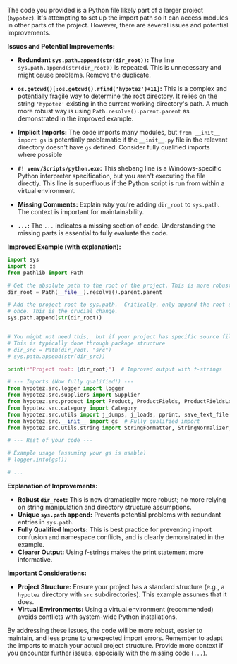 The code you provided is a Python file likely part of a larger project (`hypotez`).  It's attempting to set up the import path so it can access modules in other parts of the project. However, there are several issues and potential improvements.

**Issues and Potential Improvements:**

* **Redundant `sys.path.append(str(dir_root))`:** The line `sys.path.append(str(dir_root))` is repeated.  This is unnecessary and might cause problems.  Remove the duplicate.


* **`os.getcwd()[:os.getcwd().rfind('hypotez')+11]`:** This is a complex and potentially fragile way to determine the root directory.  It relies on the string `'hypotez'` existing in the current working directory's path.   A much more robust way is using `Path.resolve().parent.parent`  as demonstrated in the improved example.


* **Implicit Imports:** The code imports many modules, but `from __init__ import gs` is potentially problematic if the `__init__.py` file in the relevant directory doesn't have `gs` defined. Consider fully qualified imports where possible


* **`#! venv/Scripts/python.exe`:** This shebang line is a Windows-specific Python interpreter specification, but you aren't executing the file directly.  This line is superfluous if the Python script is run from within a virtual environment.



* **Missing Comments:** Explain *why* you're adding `dir_root` to `sys.path`. The context is important for maintainability.


* **`...`:**  The `...` indicates a missing section of code.  Understanding the missing parts is essential to fully evaluate the code.


**Improved Example (with explanation):**

```python
import sys
import os
from pathlib import Path

# Get the absolute path to the root of the project. This is more robust.
dir_root = Path(__file__).resolve().parent.parent  

# Add the project root to sys.path.  Critically, only append the root directory
# once. This is the crucial change.
sys.path.append(str(dir_root))


# You might not need this,  but if your project has specific source files
# This is typically done through package structure
# dir_src = Path(dir_root, "src")
# sys.path.append(str(dir_src))

print(f"Project root: {dir_root}")  # Improved output with f-strings

# --- Imports (Now fully qualified!) ---
from hypotez.src.logger import logger
from hypotez.src.suppliers import Supplier
from hypotez.src.product import Product, ProductFields, ProductFieldsLocators
from hypotez.src.category import Category
from hypotez.src.utils import j_dumps, j_loads, pprint, save_text_file
from hypotez.src.__init__ import gs  # Fully qualified import
from hypotez.src.utils.string import StringFormatter, StringNormalizer, ProductFieldsValidator

# --- Rest of your code ---

# Example usage (assuming your gs is usable)
# logger.info(gs())

# ...
```

**Explanation of Improvements:**

* **Robust `dir_root`:**  This is now dramatically more robust; no more relying on string manipulation and directory structure assumptions.
* **Unique `sys.path` append:** Prevents potential problems with redundant entries in `sys.path`.
* **Fully Qualified Imports:**  This is best practice for preventing import confusion and namespace conflicts, and is clearly demonstrated in the example.
* **Clearer Output:** Using f-strings makes the print statement more informative.

**Important Considerations:**

* **Project Structure:**  Ensure your project has a standard structure (e.g., a `hypotez` directory with `src` subdirectories). This example assumes that it does.
* **Virtual Environments:**  Using a virtual environment (recommended) avoids conflicts with system-wide Python installations.

By addressing these issues, the code will be more robust, easier to maintain, and less prone to unexpected import errors. Remember to adapt the imports to match your actual project structure.  Provide more context if you encounter further issues, especially with the missing code (`...`).
